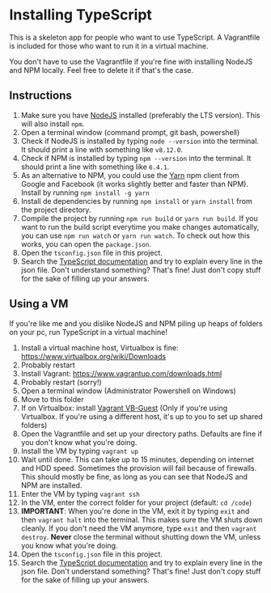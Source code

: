 # Installing TypeScript

This is a skeleton app for people who want to use TypeScript. A Vagrantfile is included for those who want to run it in a virtual machine.

You don't have to use the Vagrantfile if you're fine with installing NodeJS and NPM locally. Feel free to delete it if that's the case.

## Instructions

1. Make sure you have [NodeJS](https://nodejs.org/en/download/) installed (preferably the LTS version). This will also install `npm`.
2. Open a terminal window (command prompt, git bash, powershell)
3. Check if NodeJS is installed by typing `node --version` into the terminal. It should print a line with something like `v8.12.0`.
4. Check if NPM is installed by typing  `npm --version` into the terminal. It should print a line with something like `6.4.1`.
5. As an alternative to NPM, you could use the [Yarn](yarnpkg.com) npm client from Google and Facebook (it works slightly better and faster than NPM). Install by running `npm install -g yarn`
6. Install de dependencies by running `npm install` or `yarn install` from the project directory.
7. Compile the project by running `npm run build` or `yarn run build`. If you want to run the build script everytime you make changes automatically, you can use `npm run watch` or `yarn run watch`. To check out how this works, you can open the `package.json`.
7. Open the `tsconfig.json` file in this project.
8. Search the [TypeScript documentation](https://www.typescriptlang.org/docs/home.html) and try to explain every line in the json file. Don't understand something? That's fine! Just don't copy stuff for the sake of filling up your answers.


## Using a VM

If you're like me and you dislike NodeJS and NPM piling up heaps of folders on your pc, run TypeScript in a virtual machine!

1. Install a virtual machine host, Virtualbox is fine: https://www.virtualbox.org/wiki/Downloads
2. Probably restart
3. Install Vagrant: https://www.vagrantup.com/downloads.html
4. Probably restart (sorry!)
5. Open a terminal window (Administrator Powershell on Windows)
6. Move to this folder
7. If on Virtualbox: install [Vagrant VB-Guest](https://github.com/dotless-de/vagrant-vbguest) (Only if you're using Virtualbox. If you're using a different host, it's up to you to set up shared folders)
8. Open the Vagrantfile and set up your directory paths. Defaults are fine if you don't know what you're doing.
8. Install the VM by typing `vagrant up`
9. Wait until done. This can take up to 15 minutes, depending on internet and HDD speed. Sometimes the provision will fail because of firewalls. This should mostly be fine, as long as you can see that NodeJS and NPM are installed.
10. Enter the VM by typing `vagrant ssh`
11. In the VM, enter the correct folder for your project (default: `cd /code`)
12. **IMPORTANT**: When you're done in the VM, exit it by typing `exit` and then `vagrant halt` into the terminal. This makes sure the VM shuts down cleanly. If you don't need the VM anymore, type `exit` and then `vagrant destroy`. **Never** close the terminal without shutting down the VM, unless you know what you're doing.
13. Open the `tsconfig.json` file in this project.
14. Search the [TypeScript documentation](https://www.typescriptlang.org/docs/home.html) and try to explain every line in the json file. Don't understand something? That's fine! Just don't copy stuff for the sake of filling up your answers.
